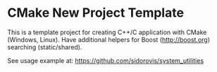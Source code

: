 CMake New Project Template
==========================

This is a template project for creating C++/C application with CMake (Windows, Linux).
Have additional helpers for Boost (http://boost.org) searching (static/shared).

See usage example at: https://github.com/sidorovis/system_utilities
